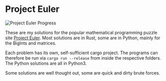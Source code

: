 # Project Euler

![Project Euler Progress](https://projecteuler.net/profile/Emerentius.png)

These are my solutions for the popular mathematical programming puzzle site [Project Euler](http://projecteuler.net/). Most solutions are in Rust, some are in Python, mainly for the BigInts and matrices.

Each problem has its own, self-sufficient cargo project. The programs can therefore be run via `cargo run --release` from inside the respective folders.
The Python solutions are all in Python3.

Some solutions are well thought out, some are quick and dirty brute forces.
